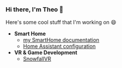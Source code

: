 ### Hi there, I'm Theo 👋

Here's some cool stuff that I'm working on 😄

- **Smart Home**
  - [my SmartHome documentation](https://aerobless.github.io/SmartHome)
  - [Home Assistant configuration](https://github.com/aerobless/home-assistant-configuration)
- **VR & Game Development**
  - [SnowfallVR](https://github.com/aerobless/SnowfallVR)

<!--
**aerobless/aerobless** is a ✨ _special_ ✨ repository because its `README.md` (this file) appears on your GitHub profile.

Here are some ideas to get you started:

- 🔭 I’m currently working on ...
- 🌱 I’m currently learning ...
- 👯 I’m looking to collaborate on ...
- 🤔 I’m looking for help with ...
- 💬 Ask me about ...
- 📫 How to reach me: ...
- 😄 Pronouns: ...
- ⚡ Fun fact: ...
-->
